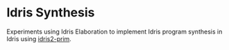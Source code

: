 # Idris Synthesis

Experiments using Idris Elaboration to implement Idris program
synthesis in Idris using
[idris2-prim](https://github.com/stefan-hoeck/idris2-prim).
